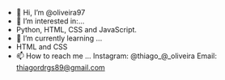 - 👋 Hi, I’m @oliveira97
- 👀 I’m interested in:...
- Python, HTML, CSS and JavaScript.
- 🌱 I’m currently learning ...
- HTML and CSS
- 📫 How to reach me ...
Instagram: @thiago_@_oliveira
Email: thiagordrgs89@gmail.com
<!---
oliveira97/oliveira97 is a ✨ special ✨ repository because its `README.md` (this file) appears on your GitHub profile.
You can click the Preview link to take a look at your changes.
--->
